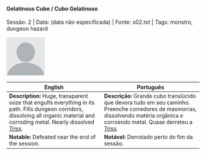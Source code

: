

#### Gelatinous Cube / Cubo Gelatinoso

Sessão: 2 | Data: (data não especificada) | Fonte: s02.txt | Tags: monstro, dungeon hazard

![Gelatinous Cube](blank.png)

| English | Português |
|---------|-----------|
| **Description:** Huge, transparent ooze that engulfs everything in its path. Fills dungeon corridors, dissolving all organic material and corroding metal. Nearly dissolved [Triss](triss.md). | **Descrição:** Grande cubo translúcido que devora tudo em seu caminho. Preenche corredores de masmorras, dissolvendo matéria orgânica e corroendo metal. Quase derreteu a [Triss](triss.md). |
| **Notable:** Defeated near the end of the session. | **Notável:** Derrotado perto do fim da sessão. |


























